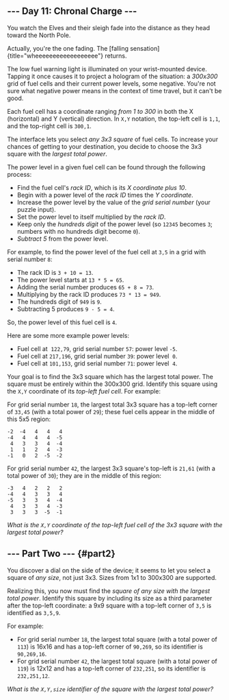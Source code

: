 \-\-- Day 11: Chronal Charge \-\--
----------------------------------

You watch the Elves and their sleigh fade into the distance as they head
toward the North Pole.

Actually, you\'re the one fading. The [falling
sensation]{title="wheeeeeeeeeeeeeeeeee"} returns.

The low fuel warning light is illuminated on your wrist-mounted device.
Tapping it once causes it to project a hologram of the situation: a
*300x300* grid of fuel cells and their current power levels, some
negative. You\'re not sure what negative power means in the context of
time travel, but it can\'t be good.

Each fuel cell has a coordinate ranging *from 1 to 300* in both the X
(horizontal) and Y (vertical) direction. In `X,Y` notation, the top-left
cell is `1,1`, and the top-right cell is `300,1`.

The interface lets you select *any 3x3 square* of fuel cells. To
increase your chances of getting to your destination, you decide to
choose the 3x3 square with the *largest total power*.

The power level in a given fuel cell can be found through the following
process:

-   Find the fuel cell\'s *rack ID*, which is its *X coordinate plus
    10*.
-   Begin with a power level of the *rack ID* times the *Y coordinate*.
-   Increase the power level by the value of the *grid serial number*
    (your puzzle input).
-   Set the power level to itself multiplied by the *rack ID*.
-   Keep only the *hundreds digit* of the power level (so `12345`
    becomes `3`; numbers with no hundreds digit become `0`).
-   *Subtract 5* from the power level.

For example, to find the power level of the fuel cell at `3,5` in a grid
with serial number `8`:

-   The rack ID is `3 + 10 = 13`.
-   The power level starts at `13 * 5 = 65`.
-   Adding the serial number produces `65 + 8 = 73`.
-   Multiplying by the rack ID produces `73 * 13 = 949`.
-   The hundreds digit of `949` is `9`.
-   Subtracting 5 produces `9 - 5 = 4`.

So, the power level of this fuel cell is `4`.

Here are some more example power levels:

-   Fuel cell at  `122,79`, grid serial number `57`: power level `-5`.
-   Fuel cell at `217,196`, grid serial number `39`: power level  `0`.
-   Fuel cell at `101,153`, grid serial number `71`: power level  `4`.

Your goal is to find the 3x3 square which has the largest total power.
The square must be entirely within the 300x300 grid. Identify this
square using the `X,Y` coordinate of its *top-left fuel cell*. For
example:

For grid serial number `18`, the largest total 3x3 square has a top-left
corner of `33,45` (with a total power of `29`); these fuel cells appear
in the middle of this 5x5 region:

    -2  -4   4   4   4
    -4   4   4   4  -5
     4   3   3   4  -4
     1   1   2   4  -3
    -1   0   2  -5  -2

For grid serial number `42`, the largest 3x3 square\'s top-left is
`21,61` (with a total power of `30`); they are in the middle of this
region:

    -3   4   2   2   2
    -4   4   3   3   4
    -5   3   3   4  -4
     4   3   3   4  -3
     3   3   3  -5  -1

*What is the `X,Y` coordinate of the top-left fuel cell of the 3x3
square with the largest total power?*

\-\-- Part Two \-\-- {#part2}
--------------------

You discover a dial on the side of the device; it seems to let you
select a square of *any size*, not just 3x3. Sizes from 1x1 to 300x300
are supported.

Realizing this, you now must find the *square of any size with the
largest total power*. Identify this square by including its size as a
third parameter after the top-left coordinate: a 9x9 square with a
top-left corner of `3,5` is identified as `3,5,9`.

For example:

-   For grid serial number `18`, the largest total square (with a total
    power of `113`) is 16x16 and has a top-left corner of `90,269`, so
    its identifier is `90,269,16`.
-   For grid serial number `42`, the largest total square (with a total
    power of `119`) is 12x12 and has a top-left corner of `232,251`, so
    its identifier is `232,251,12`.

*What is the `X,Y,size` identifier of the square with the largest total
power?*
